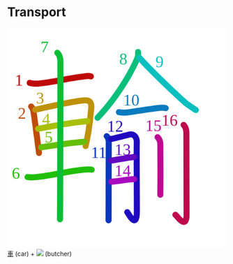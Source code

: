 # Transport
![輸](../kanji-colorize/8f38.svg)
[車](車.md) (car) + ![](http://www.kanjidamage.com/assets/radsmall/butcher-7ba4eb680a1b8ae36e4674803c7d8b4f60a64f67a68d4d126e418ff9ff600f3f.jpg) (butcher)